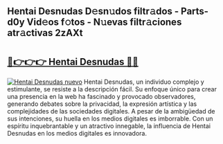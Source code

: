 ## Hentai Desnudas D𝚎sn𝚞dos filtr𝚊dos - Parts-d0y Vid𝚎os f𝚘tos - N𝚞evas filtr𝚊ciones atr𝚊ctivas 2zAXt

# <h2><a href="http://mb2nsv.tromn.icu/?c=Hentai+Desnudas">🔗👉👉👉 Hentai Desnudas 🔗🔗</a></h2>

[![Hentai Desnudas nuevo](https://i.imgur.com/pEAQMta.gif)](http://mb2nsv.tromn.icu/?c=Hentai+Desnudas)
Hentai Desnudas, un individuo complejo y estimulante, se resiste a la descripción fácil. Su enfoque único para crear una presencia en la web ha fascinado y provocado observadores, generando debates sobre la privacidad, la expresión artística y las complejidades de las sociedades digitales. A pesar de la ambigüedad de sus intenciones, su huella en los medios digitales es imborrable. Con un espíritu inquebrantable y un atractivo innegable, la influencia de Hentai Desnudas en los medios digitales es innovadora.
